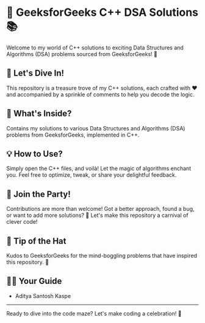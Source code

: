 # 🚀 GeeksforGeeks C++ DSA Solutions 📚

Welcome to my world of C++ solutions to exciting Data Structures and Algorithms (DSA) problems sourced from GeeksforGeeks! 🌟

## 🎉 Let's Dive In!

This repository is a treasure trove of my C++ solutions, each crafted with ❤️ and accompanied by a sprinkle of comments to help you decode the logic.

## 📂 What's Inside?

Contains my solutions to various Data Structures and Algorithms (DSA) problems from GeeksforGeeks, implemented in C++.

## 💡 How to Use?

Simply open the C++ files, and voilà! Let the magic of algorithms enchant you. Feel free to optimize, tweak, or share your delightful feedback.

## 🤝 Join the Party!

Contributions are more than welcome! Got a better approach, found a bug, or want to add more solutions? 🎈 Let's make this repository a carnival of clever code! 

## 🎩 Tip of the Hat

Kudos to GeeksforGeeks for the mind-boggling problems that have inspired this repository. 🙌

## 👨‍💻 Your Guide

- Aditya Santosh Kaspe

---

Ready to dive into the code maze? Let's make coding a celebration! 🎉
